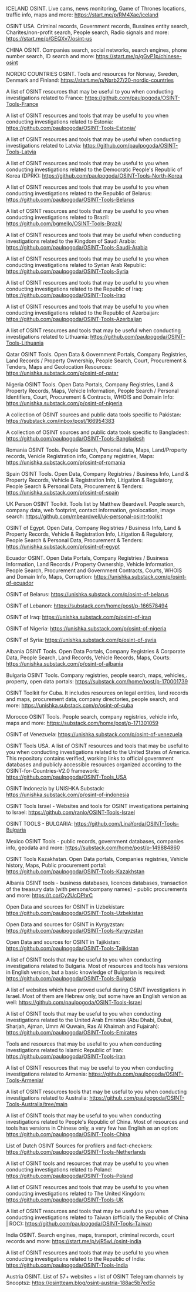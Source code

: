 
ICELAND OSINT. Live cams, news monitoring, Game of Thrones locations, traffic info, maps and more: https://start.me/p/RM4Xae/iceland

OSINT USA. Criminal records, Government records, Bussines entity search, Charites/non-profit search, People search, Radio signals and more: https://start.me/p/GEQXv7/osint-us

CHINA OSINT. Companies search, social networks, search engines, phone number search, ID search and more: https://start.me/p/gGvP1p/chinese-osint

NORDIC COUNTRIES OSINT. Tools and resources for Norway, Sweden, Denmark and Finland: https://start.me/p/Nxrb27/20-nordic-countries

A list of OSINT resources that may be useful to you when conducting investigations related to France: https://github.com/paulpogoda/OSINT-Tools-France

A list of OSINT resources and tools that may be useful to you when conducting investigations related to Estonia: https://github.com/paulpogoda/OSINT-Tools-Estonia/

A list of OSINT resources and tools that may be useful when conducting investigations related to Latvia: https://github.com/paulpogoda/OSINT-Tools-Latvia

A list of OSINT resources and tools that may be useful to you when conducting investigations related to the Democratic People's Republic of Korea (DPRK): https://github.com/paulpogoda/OSINT-Tools-North-Korea

A list of OSINT resources and tools that may be useful to you when conducting investigations related to the Republic of Belarus: https://github.com/paulpogoda/OSINT-Tools-Belarus

A list of OSINT resources and tools that may be useful to you when conducting investigations related to Brazil: https://github.com/bgmello/OSINT-Tools-Brazil/

A list of OSINT resources and tools that may be useful when conducting investigations related to the Kingdom of Saudi Arabia: https://github.com/paulpogoda/OSINT-Tools-Saudi-Arabia

A list of OSINT resources and tools that may be useful to you when conducting investigations related to Syrian Arab Republic: https://github.com/paulpogoda/OSINT-Tools-Syria

A list of OSINT resources and tools that may be useful to you when conducting investigations related to the Republic of Iraq: https://github.com/paulpogoda/OSINT-Tools-Iraq

A list of OSINT resources and tools that may be useful to you when conducting investigations related to the Republic of Azerbaijan: https://github.com/paulpogoda/OSINT-Tools-Azerbaijan

A list of OSINT resources and tools that may be useful when conducting investigations related to Lithuania: https://github.com/paulpogoda/OSINT-Tools-Lithuania

Qatar OSINT Tools. Open Data & Government Portals, Company Registries, Land Records  / Property Ownership, People Search, Court, Procurement & Tenders, Maps and Geolocation Resources: https://unishka.substack.com/p/osint-of-qatar

Nigeria OSINT Tools. Open Data Portals, Company Registries, Land & Property Records, Maps, Vehicle Information, People Search / Personal Identifiers, Court, Procurement & Contracts, WHOIS and Domain Info: https://unishka.substack.com/p/osint-of-nigeria

A collection of OSINT sources and public data tools specific to Pakistan: https://substack.com/inbox/post/166954383

A collection of OSINT sources and public data tools specific to Bangladesh: https://github.com/paulpogoda/OSINT-Tools-Bangladesh

Romania OSINT Tools. People Search, Personal data, Maps, Land/Property records, Venicle Registration info, Company registries, Maps: https://unishka.substack.com/p/osint-of-romania

Spain OSINT Tools. Open Data, Company Registries / Business Info, Land & Property Records, Vehicle & Registration Info, Litigation & Regulatory, People Search & Personal Data, Procurement & Tenders: https://unishka.substack.com/p/osint-of-spain

UK Person OSINT Toolkit. Tools list by Matthew Beardwell. People search, company data, web footprint, contact information, geolocation, image search: https://github.com/mbeardwell/uk-personal-osint-toolkit

OSINT of Egypt. Open Data, Company Registries / Business Info, Land & Property Records, Vehicle & Registration Info, Litigation & Regulatory, People Search & Personal Data, Procurement & Tenders: https://unishka.substack.com/p/osint-of-egypt

Ecuador OSINT. Open Data Portals, Company Registries / Business Information, Land Records / Property Ownership, Vehicle Information, People Search, Procurement and Government Contracts, Courts, WHOIS and Domain Info, Maps, Corruption: https://unishka.substack.com/p/osint-of-ecuador

OSINT of Belarus: https://unishka.substack.com/p/osint-of-belarus

OSINT of Lebanon: https://substack.com/home/post/p-166578494

OSINT of Iraq: https://unishka.substack.com/p/osint-of-iraq

OSINT of Nigeria: https://unishka.substack.com/p/osint-of-nigeria

OSINT of Syria: https://unishka.substack.com/p/osint-of-syria

Albania OSINT Tools. Open Data Portals, Company Registries & Corporate Data, People Search, Land Records, Vehicle Records, Maps, Courts: https://unishka.substack.com/p/osint-of-albania

Bulgaria OSINT Tools. Company registries, people search, maps, vehicles,. property, open data portals: https://substack.com/home/post/p-170001739

OSINT Toolkit for Cuba. It includes resources on legal entities, land records and maps, procurement data, company directories, people search, and more: https://unishka.substack.com/p/osint-of-cuba

Morocco OSINT Tools. People search, company registries, vehicle info, maps and more: https://substack.com/home/post/p-171301059

OSINT of Venezuela: https://unishka.substack.com/p/osint-of-venezuela

OSINT Tools USA. A list of OSINT resources and tools that may be useful to you when conducting investigations related to the United States of America. This repository contains verified, working links to official government databases and publicly accessible resources organized according to the OSINT-for-Countries-V2.0 framework: https://github.com/paulpogoda/OSINT-Tools_USA

OSINT Indonezia by UNISHKA Substack: https://unishka.substack.com/p/osint-of-indonesia

OSINT Tools Israel - Websites and tools for OSINT investigations pertaining to Israel: https://github.com/ranlo/OSINT-Tools-Israel

OSINT TOOLS - BULGARIA: https://github.com/LinaYorda/OSINT-Tools-Bulgaria

Mexico OSINT Tools - public records, government databases, companies info, geodata and more: https://substack.com/home/post/p-149884860

OSINT Tools Kazakhstan. Open Data portals, Companies registries, Vehicle history, Maps, Public procurement portal: https://github.com/paulpogoda/OSINT-Tools-Kazakhstan

Albania OSINT tools - business databases, licences databases, transaction of the treasury data (with persons/company names) - public procurements and more: https://t.co/Cy2UcDPhrC

Open Data and sources for OSINT in Uzbekistan: https://github.com/paulpogoda/OSINT-Tools-Uzbekistan

Open Data and sources for OSINT in Kyrgyzstan: https://github.com/paulpogoda/OSINT-Tools-Kyrgyzstan

Open Data and sources for OSINT in Tajikistan: https://github.com/paulpogoda/OSINT-Tools-Tajikistan

A list of OSINT tools that may be useful to you when conducting investigations related to Bulgaria. Most of resources and tools has versions in English version, but a basic knowledge of Bulgarian is required: https://github.com/paulpogoda/OSINT-Tools-Bulgaria

A list of websites which have proved useful during OSINT investigations in Israel. Most of them are Hebrew only, but some have an English version as well: https://github.com/paulpogoda/OSINT-Tools-Israel

A list of OSINT tools that may be useful to you when conducting investigations related to the United Arab Emirates (Abu Dhabi, Dubai, Sharjah, Ajman, Umm Al Quwain, Ras Al Khaimah and Fujairah): https://github.com/paulpogoda/OSINT-Tools-Emirates

Tools and resources that may be useful to you when conducting investigations related to Islamic Republic of Iran: https://github.com/paulpogoda/OSINT-Tools-Iran

A list of OSINT resources that may be useful to you when conducting investigations related to Armenia: https://github.com/paulpogoda/OSINT-Tools-Armenia/

A list of OSINT resources tools that may be useful to you when conducting investigations related to Australia: https://github.com/paulpogoda/OSINT-Tools-Australia/tree/main

A list of OSINT tools that may be useful to you when conducting investigations related to People's Republic of China. Most of resources and tools has versions in Chinese only, a very few has English as an option: https://github.com/paulpogoda/OSINT-Tools-China

List of Dutch OSINT Sources for profilers and fact-checkers: https://github.com/paulpogoda/OSINT-Tools-Netherlands



A list of OSINT tools and resources that may be useful to you when conducting investigations related to Poland: https://github.com/paulpogoda/OSINT-Tools-Poland



A list of OSINT resources and tools that may be useful to you when conducting investigations related to The United Kingdom: https://github.com/paulpogoda/OSINT-Tools-UK

A list of OSINT resources and tools that may be useful to you when conducting investigations related to Taiwan (officially the Republic of China | ROC): https://github.com/paulpogoda/OSINT-Tools-Taiwan

India OSINT. Search engines, maps, transport, criminal records, court records and more: https://start.me/p/vjR5wL/osint-india

A list of OSINT resources and tools that may be useful to you when conducting investigations related to the Republic of India: https://github.com/paulpogoda/OSINT-Tools-India

Austria OSINT. List of 57+ websites + list of OSINT Telegram channels by Snooptsz: https://osintteam.blog/osint-austria-188ac5b7ed5e

